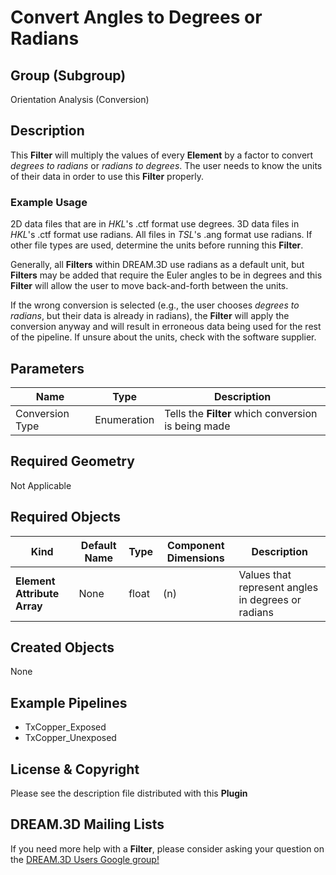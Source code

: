 Convert Angles to Degrees or Radians 
=============

## Group (Subgroup) ##

Orientation Analysis (Conversion)

## Description ##

This **Filter** will multiply the values of every **Element** by a factor to convert *degrees to radians* or *radians to degrees*.  The user needs to know the units of their data in order to use this **Filter** properly. 

### Example Usage ###

2D data files that are in *HKL*'s .ctf format use degrees. 3D data files in *HKL*'s .ctf format use radians. All files in *TSL*'s .ang format use radians. If other file types are used, determine the units before running this **Filter**.
 
Generally, all **Filters** within DREAM.3D use radians as a default unit, but **Filters** may be added that require the Euler angles to be in degrees and this **Filter** will allow the user to move back-and-forth between the units.

If the wrong conversion is selected (e.g., the user chooses *degrees to radians*, but their data is already in radians), the **Filter** will apply the conversion anyway and will result in erroneous data being used for the rest of the pipeline. If unsure about the units, check with the software supplier. 

## Parameters ##

| Name | Type | Description |
|------|------|-------------|
| Conversion Type | Enumeration | Tells the **Filter** which conversion is being made |

## Required Geometry ##

Not Applicable

## Required Objects ##

| Kind | Default Name | Type | Component Dimensions | Description |
|------|--------------|------|----------------------|-------------|
| **Element Attribute Array** | None    | float | (n)                 | Values that represent angles in degrees or radians |

## Created Objects ##

None

## Example Pipelines ##

+ TxCopper_Exposed
+ TxCopper_Unexposed

## License & Copyright ##

Please see the description file distributed with this **Plugin**

## DREAM.3D Mailing Lists ##

If you need more help with a **Filter**, please consider asking your question on the [DREAM.3D Users Google group!](https://groups.google.com/forum/?hl=en#!forum/dream3d-users)


